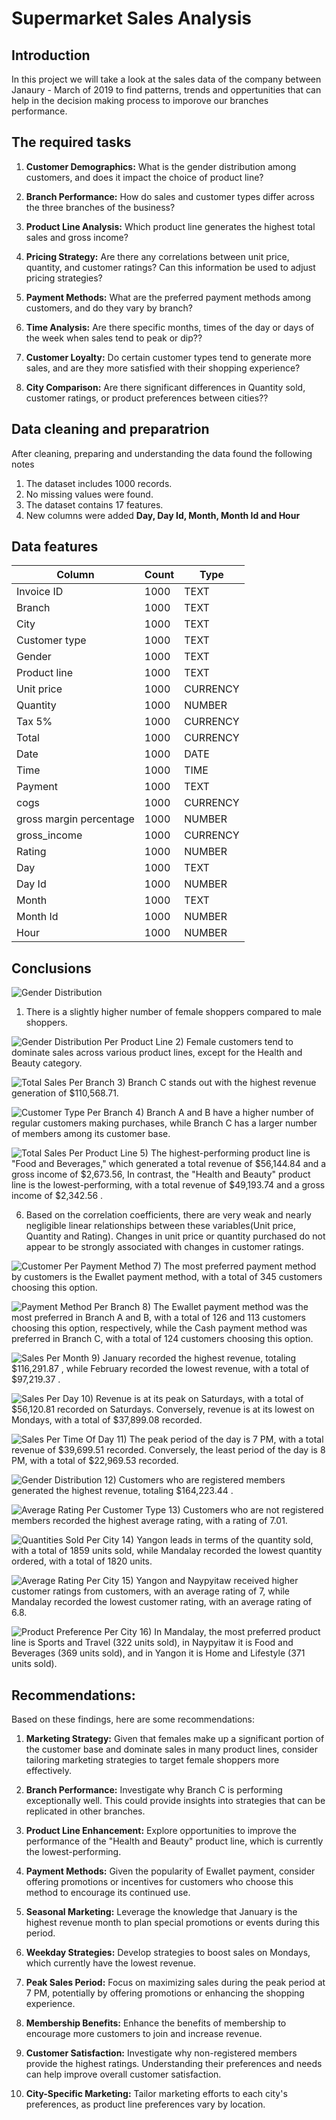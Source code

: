 # Supermarket Sales Analysis

## Introduction

In this project we will take a look at the sales data of the company between Janaury - March of 2019 to find patterns, trends and oppertunities that can help in the decision making process to imporove our branches performance.

## The required tasks

1) **Customer Demographics:** What is the gender distribution among customers, and does it impact the choice of product line?
 
2) **Branch Performance:** How do sales and customer types differ across the three branches of the business?

3) **Product Line Analysis:** Which product line generates the highest total sales and gross income?

4) **Pricing Strategy:** Are there any correlations between unit price, quantity, and customer ratings? Can this information be used to adjust pricing strategies?

5) **Payment Methods:** What are the preferred payment methods among customers, and do they vary by branch?

6) **Time Analysis:** Are there specific months, times of the day or days of the week when sales tend to peak or dip??

7) **Customer Loyalty:** Do certain customer types tend to generate more sales, and are they more satisfied with their shopping experience?

8) **City Comparison:** Are there significant differences in Quantity sold, customer ratings, or product preferences between cities??

## Data cleaning and preparatrion

After cleaning, preparing and understanding the data found the following notes

1) The dataset includes 1000 records.
2) No missing values were found.
3) The dataset contains 17 features.
4) New columns were added **Day, Day Id, Month, Month Id and Hour**

## Data features

| Column | Count | Type |
| ------ | ----- | ---- |
| Invoice ID | 1000 | TEXT |
| Branch | 1000 | TEXT |
| City | 1000 | TEXT |
| Customer type | 1000 | TEXT |
| Gender | 1000 | TEXT |
| Product line | 1000 | TEXT |
| Unit price | 1000 | CURRENCY |
| Quantity | 1000 | NUMBER |
| Tax 5% | 1000 | CURRENCY |
| Total | 1000 | CURRENCY |
| Date | 1000 | DATE |
| Time | 1000 | TIME |
| Payment | 1000 | TEXT |
| cogs | 1000 | CURRENCY | 
| gross margin percentage | 1000 | NUMBER |
| gross_income | 1000 | CURRENCY |
| Rating | 1000 | NUMBER |
| Day | 1000 | TEXT |
| Day Id | 1000 | NUMBER |
| Month | 1000 | TEXT |
| Month Id | 1000 | NUMBER |
| Hour | 1000 | NUMBER |

## Conclusions

![Gender Distribution](https://github.com/ahadel943/supermarket_sales_analysis/blob/main/assets/gender_distribution.jpg)
1) There is a slightly higher number of female shoppers compared to male shoppers.

![Gender Distribution Per Product Line](https://github.com/ahadel943/supermarket_sales_analysis/blob/main/assets/gender_distribution_per_product_line.jpg)
2) Female customers tend to dominate sales across various product lines, except for the Health and Beauty category.

![Total Sales Per Branch](https://github.com/ahadel943/supermarket_sales_analysis/blob/main/assets/total_sales_per_branch.jpg)
3) Branch C stands out with the highest revenue generation of $110,568.71.

![Customer Type Per Branch](https://github.com/ahadel943/supermarket_sales_analysis/blob/main/assets/customer_type_per_branch.jpg)
4) Branch A and B have a higher number of regular customers making purchases, while Branch C has a larger number of members among its customer base.

![Total Sales Per Product Line](https://github.com/ahadel943/supermarket_sales_analysis/blob/main/assets/total_sales_per_product_line.jpg)
5) The highest-performing product line is "Food and Beverages," which generated a total revenue of $56,144.84 and a gross income of $2,673.56, In contrast, the "Health and Beauty" product line is the lowest-performing, with a total revenue of $49,193.74 and a gross income of $2,342.56 .

6) Based on the correlation coefficients, there are very weak and nearly negligible linear relationships between these variables(Unit price, Quantity and Rating). Changes in unit price or quantity purchased do not appear to be strongly associated with changes in customer ratings.

![Customer Per Payment Method](https://github.com/ahadel943/supermarket_sales_analysis/blob/main/assets/customer_per_payment_methodjpg.jpg)
7) The most preferred payment method by customers is the Ewallet payment method, with a total of 345 customers choosing this option.

![Payment Method Per Branch](https://github.com/ahadel943/supermarket_sales_analysis/blob/main/assets/payment_method_per_branch.jpg)
8) The Ewallet payment method was the most preferred in Branch A and B, with a total of 126 and 113 customers choosing this option, respectively, while the Cash payment method was preferred in Branch C, with a total of 124 customers choosing this option.

![Sales Per Month](https://github.com/ahadel943/supermarket_sales_analysis/blob/main/assets/sales_per_month.jpg)
9) January recorded the highest revenue, totaling $116,291.87 , while February recorded the lowest revenue, with a total of $97,219.37 .

![Sales Per Day](https://github.com/ahadel943/supermarket_sales_analysis/blob/main/assets/sales_per_day.jpg)
10) Revenue is at its peak on Saturdays, with a total of $56,120.81  recorded on Saturdays. Conversely, revenue is at its lowest on Mondays, with a total of $37,899.08 recorded.

![Sales Per Time Of Day](https://github.com/ahadel943/supermarket_sales_analysis/blob/main/assets/sales_by_time_of_day.jpg)
11) The peak period of the day is 7 PM, with a total revenue of $39,699.51 recorded. Conversely, the least period of the day is 8 PM, with a total of $22,969.53 recorded.

![Gender Distribution](https://github.com/ahadel943/supermarket_sales_analysis/blob/main/assets/sales_by_customer_type.jpg)
12) Customers who are registered members generated the highest revenue, totaling $164,223.44 .

![Average Rating Per Customer Type](https://github.com/ahadel943/supermarket_sales_analysis/blob/main/assets/avg_rating_per_cutomer_type.jpg)
13) Customers who are not registered members recorded the highest average rating, with a rating of 7.01.

![Quantities Sold Per City](https://github.com/ahadel943/supermarket_sales_analysis/blob/main/assets/quantities_sold_per_city.jpg)
14) Yangon leads in terms of the quantity sold, with a total of 1859 units sold, while Mandalay recorded the lowest quantity ordered, with a total of 1820 units.

![Average Rating Per City](https://github.com/ahadel943/supermarket_sales_analysis/blob/main/assets/avg_rating_per_city.jpg)
15) Yangon and Naypyitaw received higher customer ratings from customers, with an average rating of 7, while Mandalay recorded the lowest customer rating, with an average rating of 6.8.

![Product Preference Per City](https://github.com/ahadel943/supermarket_sales_analysis/blob/main/assets/product_preference_per_city.jpg)
16) In Mandalay, the most preferred product line is Sports and Travel (322 units sold), in Naypyitaw it is Food and Beverages (369 units  sold), and in Yangon it is Home and Lifestyle (371 units sold).

## Recommendations:

Based on these findings, here are some recommendations:

1) **Marketing Strategy:** Given that females make up a significant portion of the customer base and dominate sales in many product lines, consider tailoring marketing strategies to target female shoppers more effectively.

2) **Branch Performance:** Investigate why Branch C is performing exceptionally well. This could provide insights into strategies that can be replicated in other branches.

3) **Product Line Enhancement:** Explore opportunities to improve the performance of the "Health and Beauty" product line, which is currently the lowest-performing.

4) **Payment Methods:** Given the popularity of Ewallet payment, consider offering promotions or incentives for customers who choose this method to encourage its continued use.

5) **Seasonal Marketing:** Leverage the knowledge that January is the highest revenue month to plan special promotions or events during this period.

6) **Weekday Strategies:** Develop strategies to boost sales on Mondays, which currently have the lowest revenue.

7) **Peak Sales Period:** Focus on maximizing sales during the peak period at 7 PM, potentially by offering promotions or enhancing the shopping experience.

8) **Membership Benefits:** Enhance the benefits of membership to encourage more customers to join and increase revenue.

9) **Customer Satisfaction:** Investigate why non-registered members provide the highest ratings. Understanding their preferences and needs can help improve overall customer satisfaction.

10) **City-Specific Marketing:** Tailor marketing efforts to each city's preferences, as product line preferences vary by location.

